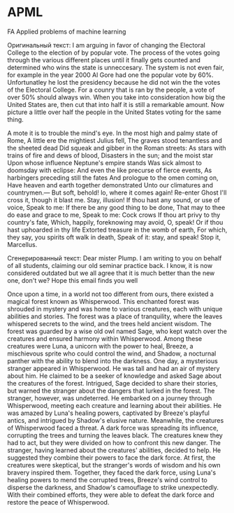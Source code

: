 # APML
FA    Applied problems of machine learning

Оригинальный текст:
I am arguing in favor of changing the Electoral College to the election of by popular vote. The process of the votes going through the various different places until it finally gets counted and determined who wins the state is unneccesary. The system is not even fair, for example in the year 2000 Al Gore had one the popular vote by 60%. Unfortunatley he lost the presidency because he did not win the the votes of the Electoral College. For a counry that is ran by the people, a vote of over 50% should always win. When you take into consideration how big the United States are, then cut that into half it is still a remarkable amount. Now picture a little over half the people in the United States voting for the same thing.

A mote it is to trouble the mind's eye.
In the most high and palmy state of Rome,
A little ere the mightiest Julius fell,
The graves stood tenantless and the sheeted dead
Did squeak and gibber in the Roman streets:
As stars with trains of fire and dews of blood,
Disasters in the sun; and the moist star
Upon whose influence Neptune's empire stands
Was sick almost to doomsday with eclipse:
And even the like precurse of fierce events,
As harbingers preceding still the fates
And prologue to the omen coming on,
Have heaven and earth together demonstrated
Unto our climatures and countrymen.—
But soft, behold! lo, where it comes again!
Re-enter Ghost
I'll cross it, though it blast me. Stay, illusion!
If thou hast any sound, or use of voice,
Speak to me:
If there be any good thing to be done,
That may to thee do ease and grace to me,
Speak to me:
Cock crows
If thou art privy to thy country's fate,
Which, happily, foreknowing may avoid, O, speak!
Or if thou hast uphoarded in thy life
Extorted treasure in the womb of earth,
For which, they say, you spirits oft walk in death,
Speak of it: stay, and speak! Stop it, Marcellus.



Сгенерированный текст:
Dear mister Plump. I am writing to you on behalf of all students, claiming our old seminar practice back. I know, it is now considered outdated but we all agree that it is much better than the new one, don't we? Hope this email finds you well

Once upon a time, in a world not too different from ours, there existed a magical forest known as Whisperwood. This enchanted forest was shrouded in mystery and was home to various creatures, each with unique abilities and stories. The forest was a place of tranquility, where the leaves whispered secrets to the wind, and the trees held ancient wisdom.
The forest was guarded by a wise old owl named Sage, who kept watch over the creatures and ensured harmony within Whisperwood. Among these creatures were Luna, a unicorn with the power to heal, Breeze, a mischievous sprite who could control the wind, and Shadow, a nocturnal panther with the ability to blend into the darkness.
One day, a mysterious stranger appeared in Whisperwood. He was tall and had an air of mystery about him. He claimed to be a seeker of knowledge and asked Sage about the creatures of the forest. Intrigued, Sage decided to share their stories, but warned the stranger about the dangers that lurked in the forest.
The stranger, however, was undeterred. He embarked on a journey through Whisperwood, meeting each creature and learning about their abilities. He was amazed by Luna's healing powers, captivated by Breeze's playful antics, and intrigued by Shadow's elusive nature.
Meanwhile, the creatures of Whisperwood faced a threat. A dark force was spreading its influence, corrupting the trees and turning the leaves black. The creatures knew they had to act, but they were divided on how to confront this new danger.
The stranger, having learned about the creatures' abilities, decided to help. He suggested they combine their powers to face the dark force. At first, the creatures were skeptical, but the stranger's words of wisdom and his own bravery inspired them.
Together, they faced the dark force, using Luna's healing powers to mend the corrupted trees, Breeze's wind control to disperse the darkness, and Shadow's camouflage to strike unexpectedly. With their combined efforts, they were able to defeat the dark force and restore the peace of Whisperwood.

